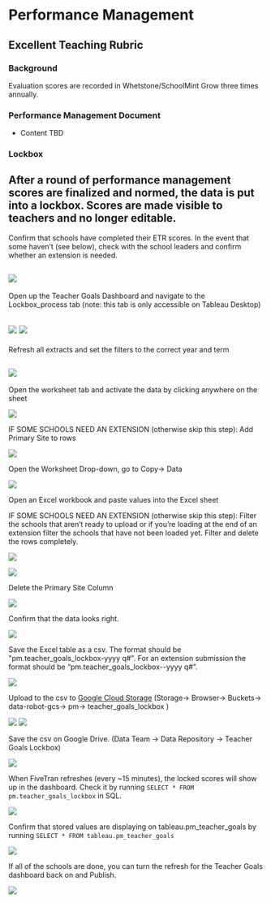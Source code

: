 
# Performance Management 

## Excellent Teaching Rubric

### Background
Evaluation scores are recorded in Whetstone/SchoolMint Grow three times annually. 

### Performance Management Document

* Content TBD

### Lockbox


After a round of performance management scores are finalized and normed, the data is put into a lockbox. Scores are made visible to teachers and no longer editable.
---

Confirm that schools have completed their ETR scores. In the event that some haven’t (see below), check with the school leaders and confirm whether an extension is needed.

![](images/lockbox_1.png)
---

Open up the Teacher Goals Dashboard and navigate to the Lockbox_process tab (note: this tab is only accessible on Tableau Desktop)

![](images/lockbox_2.png)
![](images/lockbox_3.png)
---

Refresh all extracts and set the filters to the correct year and term

![](images/lockbox_4.png)
---

Open the worksheet tab and activate the data by clicking anywhere on the sheet

![](images/lockbox_5.png)

IF SOME SCHOOLS NEED AN EXTENSION (otherwise skip this step): Add Primary Site to rows

![](images/lockbox_6.png)

Open the Worksheet Drop-down, go to Copy-> Data

![](images/lockbox_7.png)

Open an Excel workbook and paste values into the Excel sheet

IF SOME SCHOOLS NEED AN EXTENSION (otherwise skip this step): Filter the schools that aren’t ready to upload or if you’re loading at the end of an extension filter the schools that have not been loaded yet. Filter and delete the rows completely.

![](images/lockbox_8.png)

![](images/lockbox_9.png)

Delete the Primary Site Column

![](images/lockbox_10.png)

Confirm that the data looks right.

![](images/lockbox_11.png)

Save the Excel table as a csv. The format should be "pm.teacher_goals_lockbox-yyyy q#". For an extension submission the format should be “pm.teacher_goals_lockbox-<schools>-yyyy q#”.

![](images/lockbox_12.png)

Upload to the csv to [Google Cloud Storage](https://www.google.com/url?q=https://console.cloud.google.com/home/dashboard?project%3Dfivetran-167215%26pli%3D1&sa=D&source=editors&ust=1635860896326000&usg=AOvVaw2_54CQk74uZMV3nK-8hFpz) (Storage-> Browser-> Buckets-> data-robot-gcs-> pm-> teacher_goals_lockbox )

![](images/lockbox_13.png)
![](images/lockbox_14.png)

Save the csv on Google Drive. (Data Team -> Data Repository -> Teacher Goals Lockbox)

![](images/lockbox_15.png)

When FiveTran refreshes (every ~15 minutes), the locked scores will show up in the dashboard. Check it by running ```SELECT * FROM pm.teacher_goals_lockbox``` in SQL.

![](images/lockbox_16.png)

Confirm that stored values are displaying on tableau.pm_teacher_goals by running ```SELECT * FROM tableau.pm_teacher_goals```

![](images/lockbox_17.png)

If all of the schools are done, you can turn the refresh for the Teacher Goals dashboard back on and Publish.

![](images/lockbox_18.png)